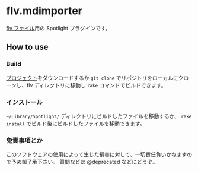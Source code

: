# flv.mdimporter

[flv ファイル](http://ja.wikipedia.org/wiki/Flash_Video)用の Spotlight プラグインです。

## How to use

### Build
[プロジェクト](https://github.com/mtakagi/flv-Spotlight-plugin)をダウンロードするか `git clone` でリポジトリをローカルにクローンし、flv ディレクトリに移動し `rake` コマンドでビルドできます。

### インストール
`~/Library/Spotlight/` ディレクトリにビルドしたファイルを移動するか、 `rake install` でビルド後にビルドしたファイルを移動できます。

### 免責事項とか
このソフトウェアの使用によって生じた損害に対して、一切責任負いかねますので予め御了承下さい。
質問などは @deprecated などにどうぞ。